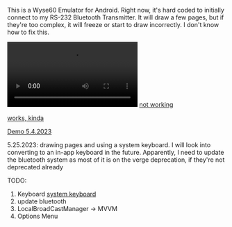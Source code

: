 This is a Wyse60 Emulator for Android. Right now, it's hard coded to initially connect to my RS-232 Bluetooth Transmitter. It will draw a few pages, but if they're too complex, it will freeze or start to draw incorrectly. I don't know how to fix this.

<video src="https://youtu.be/AaAugfmV7lA"></video>
[not working](https://youtu.be/AaAugfmV7lA)

[works, kinda](https://youtu.be/IGKPn5WcEfY)

[Demo 5.4.2023](https://youtu.be/n3Kk5B9B86I)

5.25.2023: drawing pages and using a system keyboard. I will look into converting to an in-app keyboard in the future. Apparently, I need to update the bluetooth system as most of it is on the verge deprecation, if they're not deprecated already

TODO:
  1. Keyboard [system keyboard](https://youtu.be/Za2E_1_mtyc)
  2. update bluetooth
  3. LocalBroadCastManager -> MVVM
  4. Options Menu
